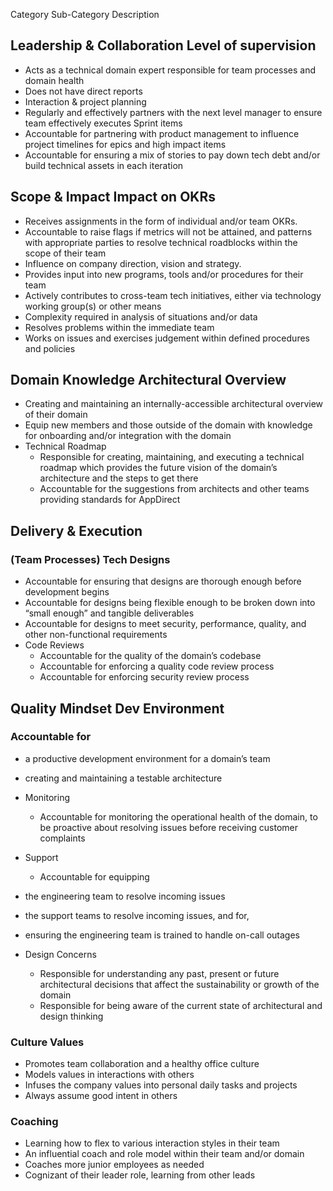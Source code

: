 Category	Sub-Category	Description

## Leadership & Collaboration	Level of supervision	
- Acts as a technical domain expert responsible for team processes and domain health
- Does not have direct reports
- Interaction & project planning	
- Regularly and effectively partners with the next level manager to ensure team effectively executes Sprint items
- Accountable for partnering with product management to influence project timelines for epics and high impact items
- Accountable for ensuring a mix of stories to pay down tech debt and/or build technical assets in each iteration

## Scope & Impact	Impact on OKRs	
- Receives assignments in the form of individual and/or team OKRs.
- Accountable to raise flags if metrics will not be attained, and patterns with appropriate parties to resolve technical roadblocks within the scope of their team
- Influence on company direction, vision and strategy.	
- Provides input into new programs, tools and/or procedures for their team
- Actively contributes to cross-team tech initiatives, either via technology working group(s) or other means
- Complexity required in analysis of situations and/or data	
- Resolves problems within the immediate team
- Works on issues and exercises judgement within defined procedures and policies

## Domain Knowledge	Architectural Overview	
- Creating and maintaining an internally-accessible architectural overview of their domain
- Equip new members and those outside of the domain with knowledge for onboarding and/or integration with the domain
- Technical Roadmap	
    - Responsible for creating, maintaining, and executing a technical roadmap which provides the future vision of the domain’s architecture and the steps to get there
    - Accountable for the suggestions from architects and other teams providing standards for AppDirect

## Delivery & Execution
### (Team Processes)	Tech Designs	
- Accountable for ensuring that designs are thorough enough before development begins
- Accountable for designs being flexible enough to be broken down into “small enough” and tangible deliverables
- Accountable for designs to meet security, performance, quality, and other non-functional requirements
- Code Reviews	
  - Accountable for the quality of the domain’s codebase
  - Accountable for enforcing a quality code review process
  - Accountable for enforcing security review process

## Quality Mindset	Dev Environment	
### Accountable for

- a productive development environment for a domain’s team
- creating and maintaining a testable architecture
- Monitoring	
  - Accountable for monitoring the operational health of the domain, to be proactive about resolving issues before receiving customer complaints
- Support	
  - Accountable for equipping

- the engineering team to resolve incoming issues
- the support teams to resolve incoming issues, and for,
- ensuring the engineering team is trained to handle on-call outages
- Design Concerns	
  - Responsible for understanding any past, present or future architectural decisions that affect the sustainability or growth of the domain
  - Responsible for being aware of the current state of architectural and design thinking

### Culture	Values	
- Promotes team collaboration and a healthy office culture
- Models values in interactions with others
- Infuses the company values into personal daily tasks and projects
- Always assume good intent in others
### Coaching	
- Learning how to flex to various interaction styles in their team
- An influential coach and role model within their team and/or domain
- Coaches more junior employees as needed
- Cognizant of their leader role, learning from other leads
